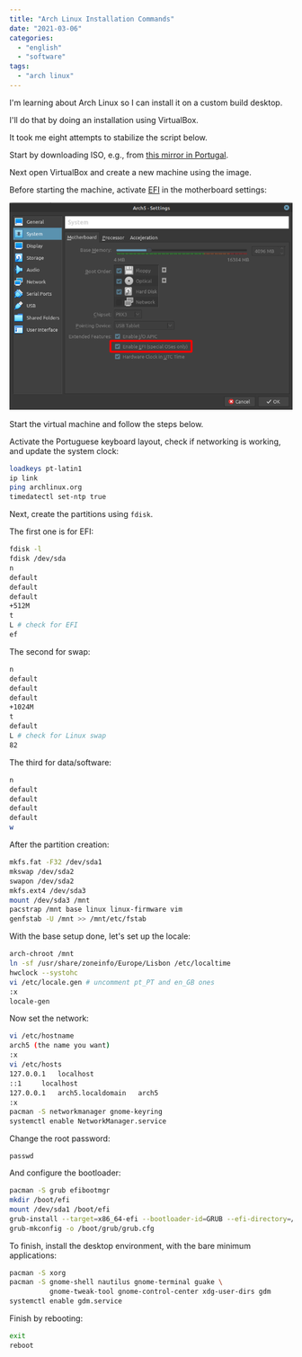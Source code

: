 ```yaml
---
title: "Arch Linux Installation Commands"
date: "2021-03-06"
categories: 
  - "english"
  - "software"
tags:
  - "arch linux"
---
```


I'm learning about Arch Linux so I can install it on a custom build desktop.

I'll do that by doing an installation using VirtualBox.

It took me eight attempts to stabilize the script below.

Start by downloading ISO, e.g., from [this mirror in Portugal](https://ftp.rnl.tecnico.ulisboa.pt/pub/archlinux/iso/2021.03.01).

Next open VirtualBox and create a new machine using the image.

Before starting the machine, activate [EFI](https://en.wikipedia.org/wiki/EFI_system_partition) 
in the motherboard settings:

![](images/image.png)

Start the virtual machine and follow the steps below.

Activate the Portuguese keyboard layout, check if networking is working, and update the system clock:

```bash
loadkeys pt-latin1
ip link
ping archlinux.org
timedatectl set-ntp true
```

Next, create the partitions using `fdisk`.


The first one is for EFI:

```bash
fdisk -l
fdisk /dev/sda
n
default
default
default
+512M
t
L # check for EFI
ef
```

The second for swap:

```bash
n
default
default
default
+1024M
t
default
L # check for Linux swap
82
```

The third for data/software:

```bash
n
default
default
default
default
w
```

After the partition creation:

```bash
mkfs.fat -F32 /dev/sda1
mkswap /dev/sda2
swapon /dev/sda2
mkfs.ext4 /dev/sda3
mount /dev/sda3 /mnt
pacstrap /mnt base linux linux-firmware vim
genfstab -U /mnt >> /mnt/etc/fstab
```

With the base setup done, let's set up the locale:

```bash
arch-chroot /mnt
ln -sf /usr/share/zoneinfo/Europe/Lisbon /etc/localtime
hwclock --systohc
vi /etc/locale.gen # uncomment pt_PT and en_GB ones
:x
locale-gen
```

Now set the network:

```bash
vi /etc/hostname
arch5 (the name you want)
:x
vi /etc/hosts
127.0.0.1	localhost
::1		localhost
127.0.0.1	arch5.localdomain	arch5
:x
pacman -S networkmanager gnome-keyring
systemctl enable NetworkManager.service 
```

Change the root password:

```
passwd
```

And configure the bootloader:

```bash
pacman -S grub efibootmgr
mkdir /boot/efi
mount /dev/sda1 /boot/efi
grub-install --target=x86_64-efi --bootloader-id=GRUB --efi-directory=/boot/efi
grub-mkconfig -o /boot/grub/grub.cfg
```

To finish, install the desktop environment, with the bare minimum applications:

```bash
pacman -S xorg 
pacman -S gnome-shell nautilus gnome-terminal guake \
          gnome-tweak-tool gnome-control-center xdg-user-dirs gdm
systemctl enable gdm.service
```

Finish by rebooting:
```bash
exit
reboot
```
